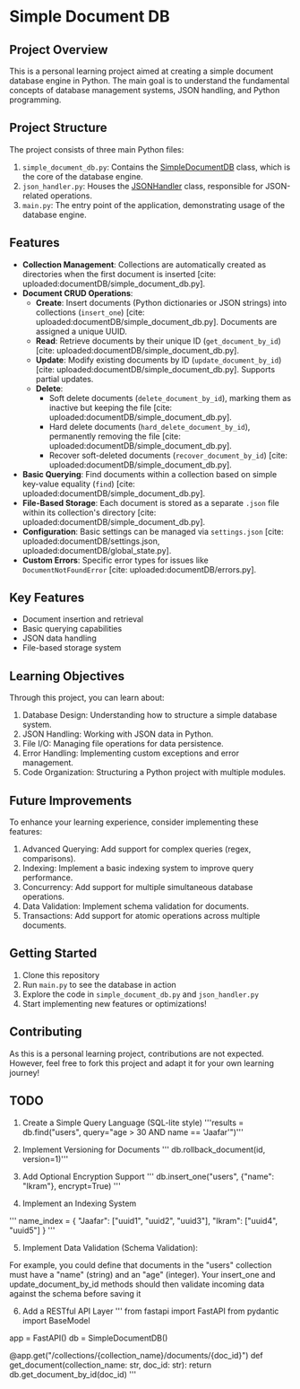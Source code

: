 # Simple Document DB

## Project Overview

This is a personal learning project aimed at creating a simple document database engine in Python. The main goal is to understand the fundamental concepts of database management systems, JSON handling, and Python programming.

## Project Structure

The project consists of three main Python files:

1. `simple_document_db.py`: Contains the [SimpleDocumentDB](cci:2://file:///home/bendrisj/documentDB/simple_document_db.py:13:0-149:19) class, which is the core of the database engine.
2. `json_handler.py`: Houses the [JSONHandler](cci:2://file:///home/bendrisj/documentDB/json_handler.py:8:0-55:55) class, responsible for JSON-related operations.
3. `main.py`: The entry point of the application, demonstrating usage of the database engine.

## Features

* **Collection Management**: Collections are automatically created as directories when the first document is inserted [cite: uploaded:documentDB/simple_document_db.py].
* **Document CRUD Operations**:
    * **Create**: Insert documents (Python dictionaries or JSON strings) into collections (`insert_one`) [cite: uploaded:documentDB/simple_document_db.py]. Documents are assigned a unique UUID.
    * **Read**: Retrieve documents by their unique ID (`get_document_by_id`) [cite: uploaded:documentDB/simple_document_db.py].
    * **Update**: Modify existing documents by ID (`update_document_by_id`) [cite: uploaded:documentDB/simple_document_db.py]. Supports partial updates.
    * **Delete**:
        * Soft delete documents (`delete_document_by_id`), marking them as inactive but keeping the file [cite: uploaded:documentDB/simple_document_db.py].
        * Hard delete documents (`hard_delete_document_by_id`), permanently removing the file [cite: uploaded:documentDB/simple_document_db.py].
        * Recover soft-deleted documents (`recover_document_by_id`) [cite: uploaded:documentDB/simple_document_db.py].
* **Basic Querying**: Find documents within a collection based on simple key-value equality (`find`) [cite: uploaded:documentDB/simple_document_db.py].
* **File-Based Storage**: Each document is stored as a separate `.json` file within its collection's directory [cite: uploaded:documentDB/simple_document_db.py].
* **Configuration**: Basic settings can be managed via `settings.json` [cite: uploaded:documentDB/settings.json, uploaded:documentDB/global_state.py].
* **Custom Errors**: Specific error types for issues like `DocumentNotFoundError` [cite: uploaded:documentDB/errors.py].


## Key Features

- Document insertion and retrieval
- Basic querying capabilities
- JSON data handling
- File-based storage system

## Learning Objectives

Through this project, you can learn about:

1. Database Design: Understanding how to structure a simple database system.
2. JSON Handling: Working with JSON data in Python.
3. File I/O: Managing file operations for data persistence.
4. Error Handling: Implementing custom exceptions and error management.
5. Code Organization: Structuring a Python project with multiple modules.

## Future Improvements

To enhance your learning experience, consider implementing these features:

1. Advanced Querying: Add support for complex queries (regex, comparisons).
2. Indexing: Implement a basic indexing system to improve query performance.
3. Concurrency: Add support for multiple simultaneous database operations.
4. Data Validation: Implement schema validation for documents.
5. Transactions: Add support for atomic operations across multiple documents.

## Getting Started

1. Clone this repository
2. Run `main.py` to see the database in action
3. Explore the code in `simple_document_db.py` and `json_handler.py`
4. Start implementing new features or optimizations!

## Contributing

As this is a personal learning project, contributions are not expected. However, feel free to fork this project and adapt it for your own learning journey!

## TODO

1. Create a Simple Query Language (SQL-lite style)
'''results = db.find("users", query="age > 30 AND name == 'Jaafar'")'''

2. Implement Versioning for Documents
''' db.rollback_document(id, version=1)'''

3. Add Optional Encryption Support
''' db.insert_one("users", {"name": "Ikram"}, encrypt=True) '''

4. Implement an Indexing System

'''
name_index = {
    "Jaafar": ["uuid1", "uuid2", "uuid3"],
    "Ikram": ["uuid4", "uuid5"]
}
'''

5. Implement Data Validation (Schema Validation):

For example, you could define that documents in the "users" collection must have a "name" (string) and an "age" (integer). Your insert_one and update_document_by_id methods should then validate incoming data against the schema before saving it 


6.  Add a RESTful API Layer
'''
from fastapi import FastAPI
from pydantic import BaseModel

app = FastAPI()
db = SimpleDocumentDB()

@app.get("/collections/{collection_name}/documents/{doc_id}")
def get_document(collection_name: str, doc_id: str):
    return db.get_document_by_id(doc_id)
'''